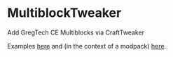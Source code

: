 # MultiblockTweaker
Add GregTech CE Multiblocks via CraftTweaker

Examples [here](examples) and (in the context of a modpack) [here](https://github.com/OmnifactoryDevs/Omnifactory/blob/dev/overrides/scripts/Multiblocks.zs).
